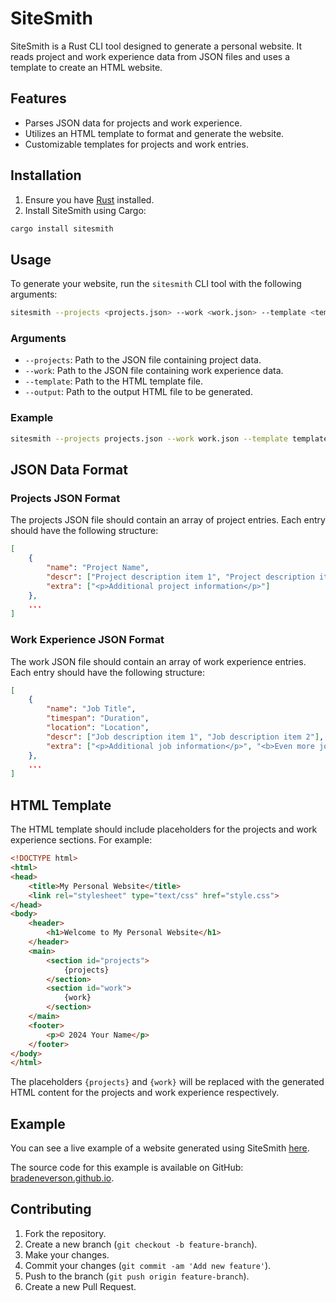 # SiteSmith

SiteSmith is a Rust CLI tool designed to generate a personal website. It reads project and work experience data from JSON files and uses a template to create an HTML website.

## Features

- Parses JSON data for projects and work experience.
- Utilizes an HTML template to format and generate the website.
- Customizable templates for projects and work entries.

## Installation

1. Ensure you have [Rust](https://www.rust-lang.org/tools/install) installed.
2. Install SiteSmith using Cargo:

```bash
cargo install sitesmith
```

## Usage

To generate your website, run the `sitesmith` CLI tool with the following arguments:

```bash
sitesmith --projects <projects.json> --work <work.json> --template <template.html> --output <output.html>
```

### Arguments

- `--projects`: Path to the JSON file containing project data.
- `--work`: Path to the JSON file containing work experience data.
- `--template`: Path to the HTML template file.
- `--output`: Path to the output HTML file to be generated.

### Example

```bash
sitesmith --projects projects.json --work work.json --template template.html --output index.html
```

## JSON Data Format

### Projects JSON Format

The projects JSON file should contain an array of project entries. Each entry should have the following structure:

```json
[
    {
        "name": "Project Name",
        "descr": ["Project description item 1", "Project description item 2"],
        "extra": ["<p>Additional project information</p>"]
    },
    ...
]
```

### Work Experience JSON Format

The work JSON file should contain an array of work experience entries. Each entry should have the following structure:

```json
[
    {
        "name": "Job Title",
        "timespan": "Duration",
        "location": "Location",
        "descr": ["Job description item 1", "Job description item 2"],
        "extra": ["<p>Additional job information</p>", "<b>Even more job info!</b>"]
    },
    ...
]
```

## HTML Template

The HTML template should include placeholders for the projects and work experience sections. For example:

```html
<!DOCTYPE html>
<html>
<head>
    <title>My Personal Website</title>
    <link rel="stylesheet" type="text/css" href="style.css">
</head>
<body>
    <header>
        <h1>Welcome to My Personal Website</h1>
    </header>
    <main>
        <section id="projects">
            {projects}
        </section>
        <section id="work">
            {work}
        </section>
    </main>
    <footer>
        <p>© 2024 Your Name</p>
    </footer>
</body>
</html>
```

The placeholders `{projects}` and `{work}` will be replaced with the generated HTML content for the projects and work experience respectively.

## Example

You can see a live example of a website generated using SiteSmith [here](https://bradeneverson.github.io/).

The source code for this example is available on GitHub: [bradeneverson.github.io](https://github.com/BradenEverson/bradeneverson.github.io).


## Contributing

1. Fork the repository.
2. Create a new branch (`git checkout -b feature-branch`).
3. Make your changes.
4. Commit your changes (`git commit -am 'Add new feature'`).
5. Push to the branch (`git push origin feature-branch`).
6. Create a new Pull Request.

